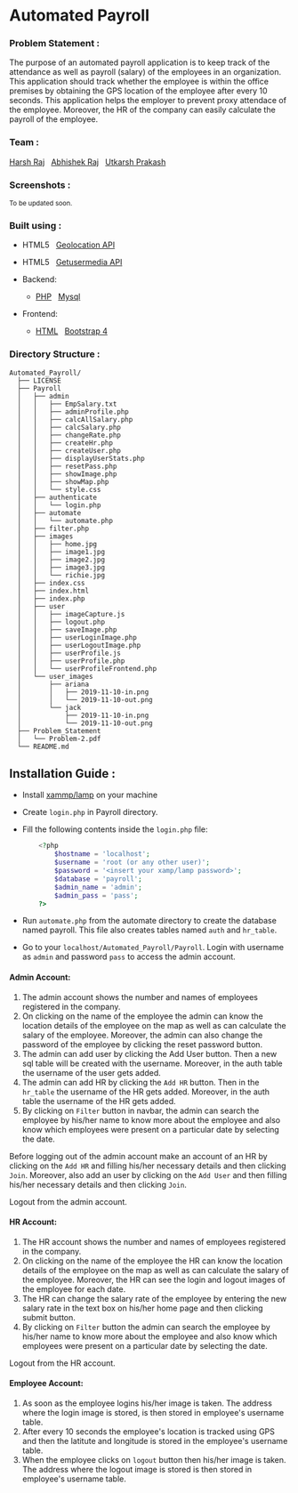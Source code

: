 # Automated Payroll

### Problem Statement :
The purpose of an automated payroll application is to keep track of the attendance as well as payroll (salary) of the employees in an organization. This application should track whether the employee is within the office premises by obtaining the GPS location of the employee after every 10 seconds. This application helps the employer to prevent proxy attendace of the employee. Moreover, the HR of the company can easily calculate the payroll of the employee.

### Team :
[Harsh Raj](https://github.com/harshraj22)  &nbsp;  [Abhishek Raj](https://github.com/abhiisshheekk)  &nbsp;  [Utkarsh Prakash](https://github.com/Utkarsh-1)


### Screenshots :
<sup>To be updated soon.</sup>

### Built using :
  * HTML5 &nbsp; [Geolocation API](https://www.w3schools.com/html/html5_geolocation.asp)

  * HTML5 &nbsp; [Getusermedia API](https://www.html5rocks.com/en/tutorials/getusermedia/intro/)

  * Backend:
    * [PHP](https://www.php.net/) &nbsp; [Mysql](https://www.mysql.com/)
  * Frontend:
    * [HTML](https://www.w3schools.com/html/) &nbsp; [Bootstrap 4](https://getbootstrap.com/)

### Directory Structure :
  ```
  Automated_Payroll/
	├── LICENSE
	├── Payroll
	│   ├── admin
	│   │   ├── EmpSalary.txt
	│   │   ├── adminProfile.php
	│   │   ├── calcAllSalary.php
	│   │   ├── calcSalary.php
	│   │   ├── changeRate.php
	│   │   ├── createHr.php
	│   │   ├── createUser.php
	│   │   ├── displayUserStats.php
	│   │   ├── resetPass.php
	│   │   ├── showImage.php
	│   │   ├── showMap.php
	│   │   └── style.css
	│   ├── authenticate
	│   │   └── login.php
	│   ├── automate
	│   │   └── automate.php
	│   ├── filter.php
	│   ├── images
	│   │   ├── home.jpg
	│   │   ├── image1.jpg
	│   │   ├── image2.jpg
	│   │   ├── image3.jpg
	│   │   └── richie.jpg
	│   ├── index.css
	│   ├── index.html
	│   ├── index.php
	│   ├── user
	│   │   ├── imageCapture.js
	│   │   ├── logout.php
	│   │   ├── saveImage.php
	│   │   ├── userLoginImage.php
	│   │   ├── userLogoutImage.php
	│   │   ├── userProfile.js
	│   │   ├── userProfile.php
	│   │   └── userProfileFrontend.php
	│   └── user_images
	│       ├── ariana
	│       │   ├── 2019-11-10-in.png
	│       │   └── 2019-11-10-out.png
	│       └── jack
	│           ├── 2019-11-10-in.png
	│           └── 2019-11-10-out.png
	├── Problem_Statement
	│   └── Problem-2.pdf
	└── README.md
  ```

## Installation Guide :

 * Install [xammp/lamp]() on your machine

 * Create ```login.php``` in Payroll directory. 

 * Fill the following contents inside the ```login.php``` file:
	```php
		<?php
			$hostname = 'localhost';
			$username = 'root (or any other user)';
			$password = '<insert your xamp/lamp password>';
			$database = 'payroll';
			$admin_name = 'admin';
			$admin_pass = 'pass';
		?>
	```

 * Run ```automate.php``` from the automate directory to create the database named payroll. This file also creates tables named ```auth``` and ```hr_table```.

 * Go to your ```localhost/Automated_Payroll/Payroll```. 
Login with username as ```admin``` and password ```pass``` to access the admin account.

#### Admin Account:
1. The admin account shows the number and names of employees registered in the company.
2. On clicking on the name of the employee the admin can know the location details of the employee on the map as well as can calculate the salary of the employee.
Moreover, the admin can also change the password of the employee by clicking the reset password button.
3. The admin can add user by clicking the Add User button. Then a new sql table will be created with the username. Moreover, in the auth table the username of the user gets added.
4. The admin can add HR by clicking the ```Add HR``` button. Then in the ```hr_table``` the username of the HR gets added. Moreover, in the auth table the username of the HR gets added.
5. By clicking on ```Filter``` button in navbar, the admin can search the employee by his/her name to know more about the employee and also know which employees were present on a particular date by selecting the date.

Before logging out of the admin account make an account of an HR by clicking on the ```Add HR``` and filling his/her necessary details and then clicking ```Join```. Moreover, also add an user by clicking on the ```Add User``` and then filling his/her necessary details and then clicking ```Join```.

Logout from the admin account.

#### HR Account:
1. The HR account shows the number and names of employees registered in the company.
2. On clicking on the name of the employee the HR can know the location details of the employee on the map as well as can calculate the salary of the employee. Moreover, the HR can see the login and logout images of the employee for each date.
3. The HR can change the salary rate of the employee by entering the new salary rate in the text box on his/her home page and then clicking submit button.
4. By clicking on ```Filter``` button the admin can search the employee by his/her name to know more about the employee and also know which employees were present on a particular date by selecting the date.

Logout from the HR account.

#### Employee Account:
1. As soon as the employee logins his/her image is taken. The address where the login image is stored, is then stored in employee's username table.
2. After every 10 seconds the employee's location is tracked using GPS and then the latitute and longitude is stored in the employee's username table.  
3. When the employee clicks on ```logout``` button then his/her image is taken. The address where the logout image is stored is then stored in employee's username table.  

